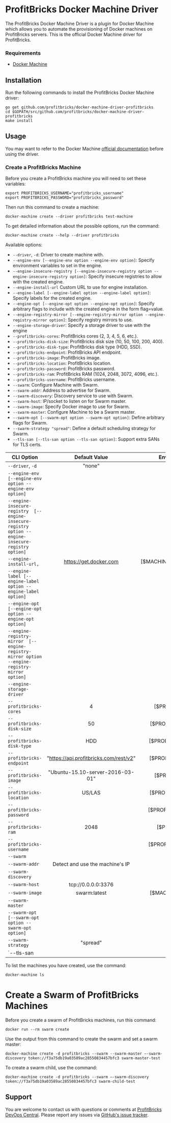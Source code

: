# ProfitBricks Docker Machine Driver

The ProfitBricks Docker Machine Driver is a plugin for Docker Machine which allows you to automate the provisioning of Docker machines on ProfitBricks servers. This is the official Docker Machine driver for ProfitBricks.

### Requirements

*  [Docker Machine](https://docs.docker.com/machine/install-machine/)

## Installation

Run the following commands to install the ProfitBricks Docker Machine driver:

    go get github.com/profitbricks/docker-machine-driver-profitbricks
    cd $GOPATH/src/github.com/profitbricks/docker-machine-driver-profitbricks
    make install  

## Usage

You may want to refer to the Docker Machine [official documentation](https://docs.docker.com/machine/) before using the driver.

### Create a ProfitBricks Machine

Before you create a ProfitBricks machine you will need to set these variables:

    export PROFITBRICKS_USERNAME="profitbricks_username"
    export PROFITBRICKS_PASSWORD="profitbricks_password"

Then run this command to create a machine:

    docker-machine create --driver profitbricks test-machine

To get detailed information about the possible options,  run the command:

    docker-machine create --help --driver profitbricks

Available options:

* `--driver`, `-d`: Driver to create machine with.
* `--engine-env [--engine-env option --engine-env option]`: Specify environment variables to set in the engine.
* `--engine-insecure-registry [--engine-insecure-registry option --engine-insecure-registry option]`: Specify insecure registries to allow with the created engine.
* `--engine-install-url` Custom URL to use for engine installation.
* `--engine-label [--engine-label option --engine-label option]`: Specify labels for the created engine.
* `--engine-opt [--engine-opt option --engine-opt option]`: Specify arbitrary flags to include with the created engine in the form flag=value.
* `--engine-registry-mirror [--engine-registry-mirror option --engine-registry-mirror option]`: Specify registry mirrors to use.
* `--engine-storage-driver`: Specify a storage driver to use with the engine
* `--profitbricks-cores`: ProfitBricks cores (2, 3, 4, 5, 6, etc.).
* `--profitbricks-disk-size`: ProfitBricks disk size (10, 50, 100, 200, 400).
* `--profitbricks-disk-type`: ProfitBricks disk type (HDD, SSD).
* `--profitbricks-endpoint`: ProfitBricks API endpoint.
* `--profitbricks-image`: ProfitBricks image.
* `--profitbricks-location`: ProfitBricks location.
* `--profitbricks-password`: ProfitBricks password.
* `--profitbricks-ram`: ProfitBricks RAM (1024, 2048, 3072, 4096, etc.).
* `--profitbricks-username`: ProfitBricks username.
* `--swarm`: Configure Machine with Swarm.
*  `--swarm-addr`: Address to advertise for Swarm.
*  `--swarm-discovery`: Discovery service to use with Swarm.
* `--swarm-host`: IP/socket to listen on for Swarm master.
* `--swarm-image`: Specify Docker image to use for Swarm.
* `--swarm-master`: Configure Machine to be a Swarm master.
* `--swarm-opt [--swarm-opt option --swarm-opt option]`: Define arbitrary flags for Swarm.
* `--swarm-strategy "spread"`: Define a default scheduling strategy for Swarm.
* `--tls-san [--tls-san option --tls-san option]`: Support extra SANs for TLS certs.   

| CLI Option | Default Value | Environment Variable |
|-----------------------------------------------------------------------------------------------------|:--------------------------------------:|:-----------------------------:|
| `--driver`, `-d` | "none" |  |
| `--engine-env  [--engine-env option --engine-env option]` |  |  |
| `--engine-insecure-registry  [--engine-insecure-registry option --engine-insecure-registry option]` |  |  |
| `--engine-install-url,` | https://get.docker.com | [$MACHINE_DOCKER_INSTALL_URL] |
| `--engine-label [--engine-label option --engine-label option]` |  |  |
| `--engine-opt [--engine-opt option --engine-opt option]` |  |  |
| `--engine-registry-mirror  [--engine-registry-mirror option --engine-registry-mirror option]` |  |  |
| `--engine-storage-driver` |  |  |
| `--profitbricks-cores` | 4 | [$PROFITBRICKS_CORES] |
| `--profitbricks-disk-size` | 50 | [$PROFITBRICKS_DISK_SIZE] |
| `--profitbricks-disk-type` | HDD | [$PROFITBRICKS_DISK_TYPE] |
| `--profitbricks-endpoint` | "https://api.profitbricks.com/rest/v2" | [$PROFITBRICKS_ENDPOINT] |
| `--profitbricks-image` | "Ubuntu-15.10-server-2016-03-01" | [$PROFITBRICKS_IMAGE] |
| `--profitbricks-location` | US/LAS | [$PROFITBRICKS_LOCATION] |
| `--profitbricks-password` |  | [$PROFITBRICKS_PASSWORD] |
| `--profitbricks-ram` | 2048 | [$PROFITBRICKS_RAM] |
| `--profitbricks-username` |  | [$PROFITBRICKS_USERNAME] |
| `--swarm` |  |  |
| `--swarm-addr` | Detect and use the machine's IP |  |
| `--swarm-discovery` |  |  |
| `--swarm-host` | tcp://0.0.0.0:3376 |  |
| `--swarm-image` | swarm:latest | [$MACHINE_SWARM_IMAGE] |
| `--swarm-master` |  |  |
| `--swarm-opt [--swarm-opt option --swarm-opt option]` |  |  |
| `--swarm-strategy` | "spread" |  |
| `--tls-san |  |  |


To list the machines you have created, use the command:

    docker-machine ls

# Create a Swarm of ProfitBricks Machines 

Before you create a swarm of ProfitBricks machines, run this command:

    docker run --rm swarm create

Use the output from this command to create the swarm and set a swarm master:

    docker-machine create -d profitbricks --swarm --swarm-master —-swarm-discovery token://f3a75db19a03589ac28550834457bfc3 swarm-master-test

To create a swarm child, use the command:

```docker-machine create -d profitbricks --swarm —-swarm-discovery token://f3a75db19a03589ac28550834457bfc3 swarm-child-test```


## Support

You are welcome to contact us with questions or comments at [ProfitBricks DevOps Central](https://devops.profitbricks.com/). Please report any issues via [GitHub's issue tracker](https://github.com/profitbricks/docker-machine-driver-profitbricks/issues).
